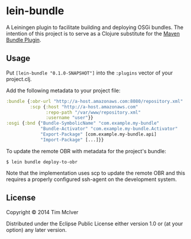 # lein-bundle

A Leiningen plugin to facilitate building and deploying OSGi bundles.  The
intention of this project is to serve as a Clojure substitute for the [Maven
Bundle Plugin](http://felix.apache.org/site/apache-felix-maven-bundle-plugin-bnd.html).

## Usage

Put `[lein-bundle "0.1.0-SNAPSHOT"]` into the `:plugins` vector of your project.clj.

Add the following metadata to your project file:

```clojure
:bundle {:obr-url "http://a-host.amazonaws.com:8080/repository.xml"
         :scp {:host "http://a-host.amazonaws.com"
               :repo-path "/var/www/repository.xml"
               :username "user"}}
:osgi {:bnd {"Bundle-SymbolicName" "com.example.my-bundle"
             "Bundle-Activator" "com.example.my-bundle.Activator"
             "Export-Package" [com.example.my-bundle.api]
             "Import-Package" [...]}}
```

To update the remote OBR with metadata for the project's bundle:

    $ lein bundle deploy-to-obr

Note that the implementation uses scp to update the remote OBR and this
requires a properly configured ssh-agent on the development system.

## License

Copyright © 2014 Tim McIver

Distributed under the Eclipse Public License either version 1.0 or (at
your option) any later version.

